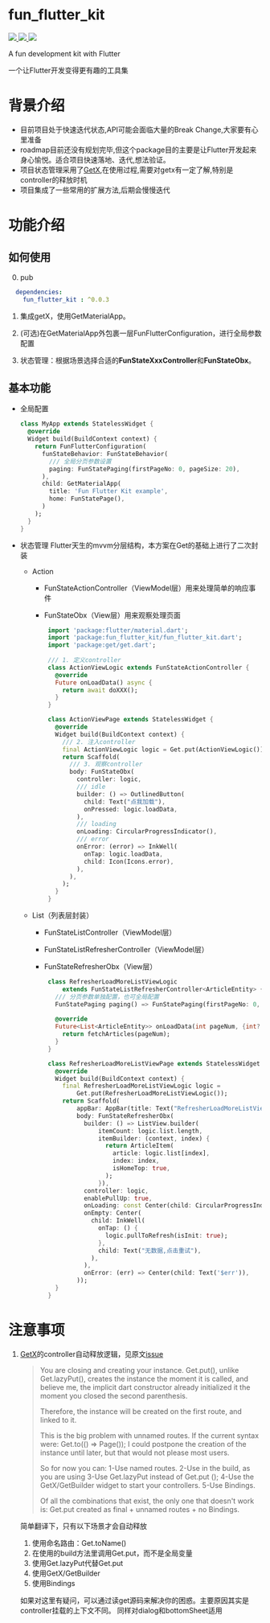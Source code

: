 # fun_flutter_kit
<a href="https://pub.dev/packages/fun_flutter_kit">
  <img src="https://img.shields.io/pub/v/fun_flutter_kit.svg"/>
</a>
<a href="https://flutter.dev/">
  <img src="https://img.shields.io/badge/flutter-%3E%3D%202.0.0-green.svg"/>
</a>
<a href="https://opensource.org/licenses/MIT">
  <img src="https://img.shields.io/badge/License-MIT-yellow.svg"/>
</a>

A fun development kit with Flutter

一个让Flutter开发变得更有趣的工具集

# 背景介绍

- 目前项目处于快速迭代状态,API可能会面临大量的Break Change,大家要有心里准备
- roadmap目前还没有规划完毕,但这个package目的主要是让Flutter开发起来身心愉悦。适合项目快速落地、迭代,想法验证。
- 项目状态管理采用了[GetX](https://github.com/jonataslaw/getx),在使用过程,需要对getx有一定了解,特别是controller的释放时机
- 项目集成了一些常用的扩展方法,后期会慢慢迭代


# 功能介绍



## 如何使用
0. pub
```yaml
  dependencies:
    fun_flutter_kit : ^0.0.3
```

1. 集成getX，使用GetMaterialApp。

2. (可选)在GetMaterialApp外包裹一层FunFlutterConfiguration，进行全局参数配置

3. 状态管理：根据场景选择合适的**FunStateXxxController**和**FunStateObx**。

   

## 基本功能

- 全局配置

  ```dart
  class MyApp extends StatelessWidget {
    @override
    Widget build(BuildContext context) {
      return FunFlutterConfiguration(
        funStateBehavior: FunStateBehavior(
          /// 全局分页参数设置
          paging: FunStatePaging(firstPageNo: 0, pageSize: 20),
        ),
        child: GetMaterialApp(
          title: 'Fun Flutter Kit example',
          home: FunStatePage(),
        )
      );
    }
  }
  ```

  

- 状态管理
  Flutter天生的mvvm分层结构，本方案在Get的基础上进行了二次封装

  - Action

    - FunStateActionController（ViewModel层）用来处理简单的响应事件

    - FunStateObx（View层）用来观察处理页面

      ```dart
       import 'package:flutter/material.dart';
       import 'package:fun_flutter_kit/fun_flutter_kit.dart';
       import 'package:get/get.dart';
       
       /// 1. 定义controller
       class ActionViewLogic extends FunStateActionController {
         @override
         Future onLoadData() async {
           return await doXXX();
         }
       }             
      
       class ActionViewPage extends StatelessWidget {
         @override
         Widget build(BuildContext context) {
           /// 2. 注入controller
           final ActionViewLogic logic = Get.put(ActionViewLogic());
           return Scaffold(
             /// 3. 观察controller
             body: FunStateObx(
               controller: logic,
               /// idle
               builder: () => OutlinedButton(
                 child: Text("点我加载"),
                 onPressed: logic.loadData,
               ),
               /// loading
               onLoading: CircularProgressIndicator(),
               /// error
               onError: (error) => InkWell(
                 onTap: logic.loadData,
                 child: Icon(Icons.error),
               ),
             ),
           );
         }
       }
      ```

  - List（列表层封装）

     - FunStateListController（ViewModel层）

     - FunStateListRefresherController（ViewModel层）

     - FunStateRefresherObx（View层）

       ```dart
        class RefresherLoadMoreListViewLogic
            extends FunStateListRefresherController<ArticleEntity> {
          /// 分页参数单独配置，也可全局配置
          FunStatePaging paging() => FunStatePaging(firstPageNo: 0, pageSize: 20);
        
          @override
          Future<List<ArticleEntity>> onLoadData(int pageNum, {int? pageSize}) {
            return fetchArticles(pageNum);
          }
        }

        class RefresherLoadMoreListViewPage extends StatelessWidget {
          @override
          Widget build(BuildContext context) {
            final RefresherLoadMoreListViewLogic logic =
                Get.put(RefresherLoadMoreListViewLogic());
            return Scaffold(
                appBar: AppBar(title: Text("RefresherLoadMoreListView")),
                body: FunStateRefresherObx(
                  builder: () => ListView.builder(
                      itemCount: logic.list.length,
                      itemBuilder: (context, index) {
                        return ArticleItem(
                          article: logic.list[index],
                          index: index,
                          isHomeTop: true,
                        );
                      }),
                  controller: logic,
                  enablePullUp: true,
                  onLoading: const Center(child: CircularProgressIndicator()),
                  onEmpty: Center(
                    child: InkWell(
                      onTap: () {
                        logic.pullToRefresh(isInit: true);
                      },
                      child: Text("无数据,点击重试"),
                    ),
                  ),
                  onError: (err) => Center(child: Text('$err')),
                ));
          }
        }
       ```
       
# 注意事项

1. [GetX](https://github.com/jonataslaw/getx)的controller自动释放逻辑，见原文[issue](https://github.com/jonataslaw/getx/issues/384#issuecomment-661919495)

   > You are closing and creating your instance.
   > Get.put(), unlike Get.lazyPut(), creates the instance the moment it is called, and believe me, the implicit dart constructor already initialized it the moment you closed the second parenthesis.
   >
   > Therefore, the instance will be created on the first route, and linked to it.
   >
   > This is the big problem with unnamed routes.
   > If the current syntax were:
   > Get.to(() => Page());
   > I could postpone the creation of the instance until later, but that would not please most users.
   >
   > So for now you can:
   > 1-Use named routes.
   > 2-Use in the build, as you are using
   > 3-Use Get.lazyPut instead of Get.put ();
   > 4-Use the GetX/GetBuilder widget to start your controllers.
   > 5-Use Bindings.
   >
   > Of all the combinations that exist, the only one that doesn't work is:
   > Get.put created as final + unnamed routes + no Bindings.

   简单翻译下，只有以下场景才会自动释放

   1. 使用命名路由：Get.toName()
   2. 在使用的build方法里调用Get.put，而不是全局变量
   3. 使用Get.lazyPut代替Get.put
   4. 使用GetX/GetBuilder
   5. 使用Bindings

   如果对这里有疑问，可以通过读get源码来解决你的困惑。主要原因其实是controller挂载的上下文不同。
   同样对dialog和bottomSheet适用

   